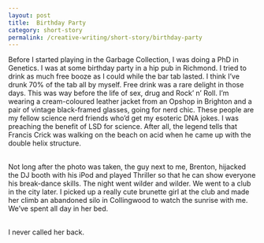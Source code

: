 ```yaml
---
layout: post
title:  Birthday Party
category: short-story
permalink: /creative-writing/short-story/birthday-party
---
```


Before I started playing in the Garbage Collection, I was doing a PhD in Genetics. I was at some birthday party in a hip pub in Richmond. I tried to drink as much free booze as I could while the bar tab lasted. I think I’ve drunk 70% of the tab all by myself. Free drink was a rare delight in those days. This was way before the life of sex, drug and Rock’ n’ Roll. I’m wearing a cream-coloured leather jacket from an Opshop in Brighton and a pair of vintage black-framed glasses, going for nerd chic. These people are my fellow science nerd friends who’d get my esoteric DNA jokes. I was preaching the benefit of LSD for science. After all, the legend tells that Francis Crick was walking on the beach on acid when he came up with the double helix structure.
<br /><br />
 
Not long after the photo was taken, the guy next to me, Brenton, hijacked the DJ booth with his iPod and played Thriller so that he can show everyone his break-dance skills. The night went wilder and wilder. We went to a club in the city later. I picked up a really cute brunette girl at the club and made her climb an abandoned silo in Collingwood to watch the sunrise with me. We’ve spent all day in her bed.
<br /><br />
 
I never called her back.
<br /><br />